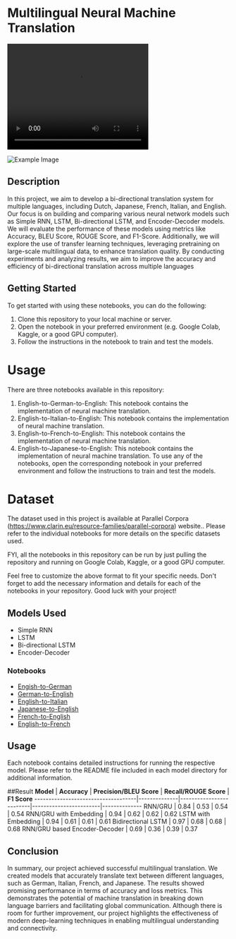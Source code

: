 # Multilingual Neural Machine Translation

<video width="320" height="240" controls>
  <source src="path/to/video.mp4" type="video/mp4">
  Your browser does not support the video tag.
</video>

![Example Image](/images/drone_detection_network_cameras.png)

## Description 

   In this project, we aim to develop a bi-directional translation system for multiple languages, including Dutch, Japanese, French, Italian, and English. Our focus is on building and comparing various neural network models such as Simple RNN, LSTM, Bi-directional LSTM, and Encoder-Decoder models. We will evaluate the performance of these models using metrics like Accuracy, BLEU Score, ROUGE Score, and F1-Score. Additionally, we will explore the use of transfer learning techniques, leveraging pretraining on large-scale multilingual data, to enhance translation quality. By conducting experiments and analyzing results, we aim to improve the accuracy and efficiency of bi-directional translation across multiple languages


## Getting Started
To get started with using these notebooks, you can do the following:

1. Clone this repository to your local machine or server.
2. Open the notebook in your preferred environment (e.g. Google Colab, Kaggle, or a good GPU computer).
3. Follow the instructions in the notebook to train and test the models.

# Usage
There are three notebooks available in this repository:

1. English-to-German-to-English: This notebook contains the implementation of neural machine translation.
2. English-to-Italian-to-English: This notebook contains the implementation of neural machine translation.
3. English-to-French-to-English: This notebook contains the implementation of neural machine translation.
4. English-to-Japanese-to-English: This notebook contains the implementation of neural machine translation.
To use any of the notebooks, open the corresponding notebook in your preferred environment and follow the instructions to train and test the models.

# Dataset
The dataset used in this project is available at Parallel Corpora (https://www.clarin.eu/resource-families/parallel-corpora) website.. Please refer to the individual notebooks for more details on the specific datasets used.

FYI, all the notebooks in this repository can be run by just pulling the repository and running on Google Colab, Kaggle, or a good GPU computer.

Feel free to customize the above format to fit your specific needs. Don't forget to add the necessary information and details for each of the notebooks in your repository. Good luck with your project!

## Models Used
- Simple RNN
- LSTM
- Bi-directional LSTM
- Encoder-Decoder

### Notebooks
- [Engish-to-German](https://github.com/ni9/Machine-Translation/blob/English-German/English-German/machine_translation_english_to_german.ipynb)
- [German-to-English](https://github.com/ni9/Machine-Translation/blob/English-Italian/English_To_German_To_English/German-English/machine_translation_german_to_english.ipynb)
- [English-to-Italian](https://github.com/ni9/Machine-Translation/blob/English-Italian/English_To_Italian/English_to_Italian.ipynb)
- [Japanese-to-English](https://github.com/ni9/Machine-Translation/blob/ashish/Japanese_To_English/Jpn_to_Eng.ipynb)
- [French-to-English](https://github.com/ni9/Machine-Translation/blob/fr_to_en/machine_translation.ipynb)
- [English-to-French](https://github.com/ni9/Machine-Translation/blob/develop/English_To_French_To_English/machine_translation.ipynb)


## Usage
Each notebook contains detailed instructions for running the respective model. Please refer to the README file included in each model directory for additional information.

##Result
**Model**                            | **Accuracy** | **Precision/BLEU Score** | **Recall/ROUGE Score** | **F1 Score**
------------------------------------|--------------|-------------------------|------------------------|--------------
RNN/GRU                              |   0.84       |         0.53             |        0.54            |   0.54
RNN/GRU with Embedding               |   0.94       |         0.62             |        0.62            |   0.62
LSTM with Embedding                  |   0.94       |         0.61             |        0.61            |   0.61
Bidirectional LSTM                   |   0.97       |         0.68             |        0.68            |   0.68
RNN/GRU based Encoder-Decoder        |   0.69       |         0.36             |        0.39            |   0.37



## Conclusion 
In summary, our project achieved successful multilingual translation. We created models that accurately translate text between different languages, such as German, Italian, French, and Japanese. The results showed promising performance in terms of accuracy and loss metrics. This demonstrates the potential of machine translation in breaking down language barriers and facilitating global communication. Although there is room for further improvement, our project highlights the effectiveness of modern deep-learning techniques in enabling multilingual understanding and connectivity.


